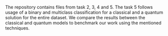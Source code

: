 The repository contains files from task 2, 3, 4 and 5. The task 5 follows usage of a binary and multiclass classification for a classical and a quantum solution for the entire dataset. We compare the results between the classical and quantum models to benchmark our work using the mentioned techniques.
